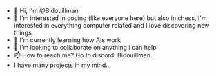 - 👋 Hi, I'm @Bidouillman
- 👀 I'm interested in coding (like everyone here) but also in chess, I'm interested in everything computer related and I love discovering new things
- 🌱 I'm currently learning how AIs work
- 💞️ I'm looking to collaborate on anything I can help
- 📫 How to reach me? Go to discord: Bidouillman.
- I have many projects in my mind... 

<!---
Bidouillman/Bidouillman is a ✨ special ✨ repository because its `README.md` (this file) appears on your GitHub profile.
You can click the Preview link to take a look at your changes.
--->
